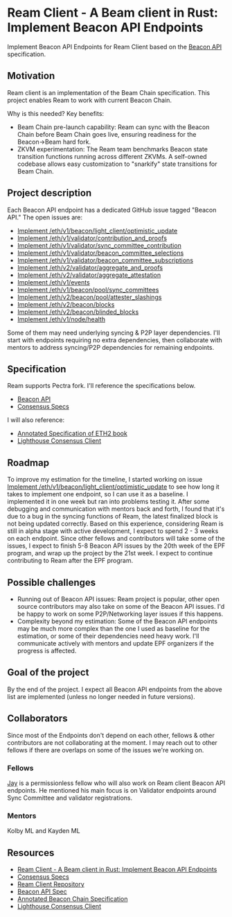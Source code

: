 # Ream Client - A Beam client in Rust: Implement Beacon API Endpoints

Implement Beacon API Endpoints for Ream Client based on the [Beacon API](https://ethereum.github.io/beacon-APIs/) specification.

## Motivation

Ream client is an implementation of the Beam Chain specification. This project enables Ream to work with current Beacon Chain. 

Why is this needed? Key benefits:

- Beam Chain pre-launch capability:​​ Ream can sync with the Beacon Chain ​before Beam Chain goes live, ensuring readiness for the ​Beacon→Beam hard fork.
- ​ZKVM experimentation:​​ The Ream team benchmarks ​Beacon state transition functions​ running across different ZKVMs. A self-owned codebase allows easy customization to "snarkify" state transitions for Beam Chain.

## Project description

Each Beacon API endpoint has a dedicated GitHub issue tagged "Beacon API." The open issues are:

- [Implement /eth/v1/beacon/light_client/optimistic_update](https://github.com/ReamLabs/ream/issues/211)
- [Implement /eth/v1/validator/contribution_and_proofs](https://github.com/ReamLabs/ream/issues/240)
- [Implement /eth/v1/validator/sync_committee_contribution](https://github.com/ReamLabs/ream/issues/238)
- [Implement /eth/v1/validator/beacon_committee_selections](https://github.com/ReamLabs/ream/issues/237)
- [Implement /eth/v1/validator/beacon_committee_subscriptions](https://github.com/ReamLabs/ream/issues/235)
- [Implement /eth/v2/validator/aggregate_and_proofs](https://github.com/ReamLabs/ream/issues/234)
- [Implement /eth/v2/validator/aggregate_attestation](https://github.com/ReamLabs/ream/issues/233)
- [Implement /eth/v1/events](https://github.com/ReamLabs/ream/issues/227)
- [Implement /eth/v1/beacon/pool/sync_committees](https://github.com/ReamLabs/ream/issues/215)
- [Implement /eth/v2/beacon/pool/attester_slashings](https://github.com/ReamLabs/ream/issues/213)
- [Implement /eth/v2/beacon/blocks](https://github.com/ReamLabs/ream/issues/199)
- [Implement /eth/v2/beacon/blinded_blocks](https://github.com/ReamLabs/ream/issues/198)
- [Implement /eth/v1/node/health](https://github.com/ReamLabs/ream/issues/181)

Some of them may need underlying syncing & P2P layer dependencies. I'll start with endpoints ​requiring no extra dependencies, then collaborate with mentors to ​address syncing/P2P dependencies​ for remaining endpoints.

## Specification

Ream supports Pectra fork. I'll reference the specifications below.

- [Beacon API](https://ethereum.github.io/beacon-APIs/releases/v3.1.0/beacon-node-oapi.json)
- [Consensus Specs](https://github.com/ethereum/consensus-specs/tree/master/specs/electra)

I will also reference:

- [Annotated Specification of ETH2 book](https://eth2book.info/capella/part3/)
- [Lighthouse Consensus Client](https://github.com/sigp/lighthouse)

## Roadmap

To improve my estimation for the timeline, I started working on issue [Implement /eth/v1/beacon/light_client/optimistic_update](https://github.com/ReamLabs/ream/issues/211) to see how long ​it takes​ to implement one endpoint, so I can use it as a baseline. I implemented it in one week but ran into problems testing it. After some debugging and communication with mentors back and forth, I found that it's due to a bug in the syncing functions of Ream, the latest finalized block is not being updated correctly. Based on this experience, considering Ream is still in alpha stage with active development, I expect to spend 2 - 3 weeks on each endpoint. Since other fellows and contributors will take some of the issues, I expect to finish 5-8 Beacon API issues by the 20th week of the EPF program, and wrap up the project by the 21st week. I expect to continue contributing to Ream after the EPF program.

## Possible challenges

- Running out of Beacon API issues: Ream project is popular, other open source contributors may also take on some of the Beacon API issues. I'd be happy to work on some P2P/Networking layer issues if this happens.
- Complexity beyond my estimation: Some of the Beacon API endpoints may be much more complex than the one I used as baseline for the estimation, or some of their dependencies need heavy work. I'll communicate actively with mentors and update EPF organizers if the progress is affected.

## Goal of the project

By the end of the project. I expect all Beacon API endpoints from the above list are implemented (unless no longer needed in future versions).

## Collaborators
Since most of the Endpoints don't depend on each other, fellows & other contributors are not collaborating at the moment. I may reach out to other fellows if there are overlaps on some of the issues we're working on.

### Fellows 

[Jay](https://github.com/jveer634) is a permissionless fellow who will also work on Ream client Beacon API endpoints. He mentioned his main focus is on Validator endpoints around Sync Committee and validator registrations.

### Mentors

Kolby ML and Kayden ML

## Resources
- [Ream Client - A Beam client in Rust: Implement Beacon API Endpoints](https://github.com/eth-protocol-fellows/cohort-six/blob/master/projects/project-ideas.md#ream-client---a-beam-client-in-rust-implement-beacon-api-endpoints)
- [Consensus Specs](https://github.com/ethereum/consensus-specs/tree/master/specs/electra)
- [Ream Client Repository](https://github.com/ReamLabs/ream)
- [Beacon API Spec](https://github.com/ethereum/beacon-APIs)
- [Annotated Beacon Chain Specification](https://eth2book.info/capella/part3/)
- [Lighthouse Consensus Client](https://github.com/sigp/lighthouse)
